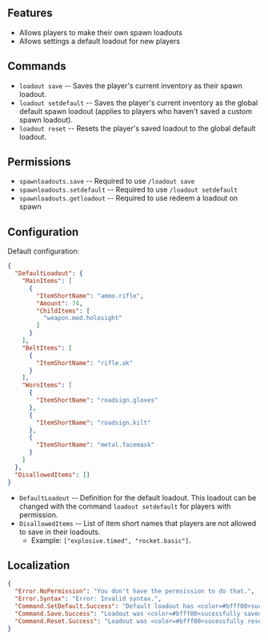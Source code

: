 ## Features

- Allows players to make their own spawn loadouts
- Allows settings a default loadout for new players

## Commands

- `loadout save` -- Saves the player's current inventory as their spawn loadout.
- `loadout setdefault` -- Saves the player's current inventory as the global default spawn loadout (applies to players who haven't saved a custom spawn loadout).
- `loadout reset` -- Resets the player's saved loadout to the global default loadout.

## Permissions

- `spawnloadouts.save` -- Required to use `/loadout save`
- `spawnloadouts.setdefault` -- Required to use `/loadout setdefault`
- `spawnloadouts.getloadout` -- Required to use redeem a loadout on spawn

## Configuration

Default configuration:

```json
{
  "DefaultLoadout": {
    "MainItems": [
      {
        "ItemShortName": "ammo.rifle",
        "Amount": 74,
        "ChildItems": [
          "weapon.mod.holosight"
        ]
      }
    ],
    "BeltItems": [
      {
        "ItemShortName": "rifle.ak"
      }
    ],
    "WornItems": [
      {
        "ItemShortName": "roadsign.gloves"
      },
      {
        "ItemShortName": "roadsign.kilt"
      },
      {
        "ItemShortName": "metal.facemask"
      }
    ]
  },
  "DisallowedItems": []
}
```

- `DefaultLoadout` -- Definition for the default loadout. This loadout can be changed with the command `loadout setdefault` for players with permission.
- `DisallowedItems` -- List of item short names that players are not allowed to save in their loadouts.
  - Example: `["explosive.timed", "rocket.basic"]`.

## Localization

```json
{
  "Error.NoPermission": "You don't have the permsission to do that.",
  "Error.Syntax": "Error: Invalid syntax.",
  "Command.SetDefault.Success": "Default loadout has <color=#bfff00>succesfully been set!</color>",
  "Command.Save.Success": "Loadout was <color=#bfff00>sucessfully saved!</color>",
  "Command.Reset.Success": "Loadout was <color=#bfff00>sucessfully reset!</color>"
}
```
